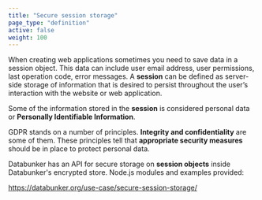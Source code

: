 ```yaml
---
title: "Secure session storage"
page_type: "definition"
active: false
weight: 100
---
```

When creating web applications sometimes you need to save data in a session object. This data can include user email address, user permissions, last operation code, error messages. A **session** can be defined as server-side storage of information that is desired to persist throughout the user’s interaction with the website or web application.

Some of the information stored in the **session** is considered personal data or **Personally Identifiable Information**.

GDPR stands on a number of principles. **Integrity and confidentiality** are some of them. These principles tell that **appropriate security measures** should be in place to protect personal data.

Databunker has an API for secure storage on **session objects** inside Databunker's encrypted store. Node.js modules and examples provided:

https://databunker.org/use-case/secure-session-storage/
